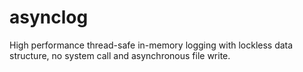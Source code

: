 # asynclog
High performance thread-safe in-memory logging with lockless data structure, no system call and asynchronous file write.
